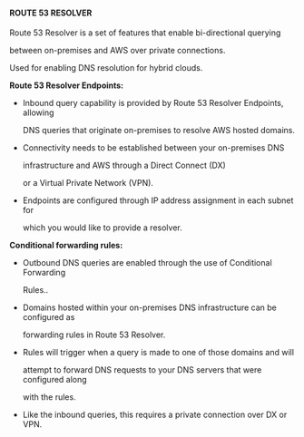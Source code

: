 #### ROUTE 53 RESOLVER


Route 53 Resolver is a set of features that enable bi-directional querying

between on-premises and AWS over private connections.


Used for enabling DNS resolution for hybrid clouds.


**Route 53 Resolver Endpoints:**


- Inbound query capability is provided by Route 53 Resolver Endpoints, allowing

  DNS queries that originate on-premises to resolve AWS hosted domains.

- Connectivity needs to be established between your on-premises DNS

  infrastructure and AWS through a Direct Connect (DX)

  or a Virtual Private Network (VPN).

- Endpoints are configured through IP address assignment in each subnet for

  which you would like to provide a resolver.


**Conditional forwarding rules:**


- Outbound DNS queries are enabled through the use of Conditional Forwarding

  Rules..

- Domains hosted within your on-premises DNS infrastructure can be configured as

  forwarding rules in Route 53 Resolver.

- Rules will trigger when a query is made to one of those domains and will

  attempt to forward DNS requests to your DNS servers that were configured along

  with the rules.

- Like the inbound queries, this requires a private connection over DX or VPN.

